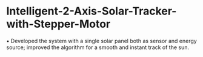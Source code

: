 # Intelligent-2-Axis-Solar-Tracker-with-Stepper-Motor
•	Developed the system with a single solar panel both as sensor and energy source; improved the algorithm for a smooth and instant track of the sun.
